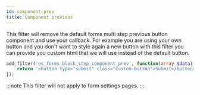```yaml
---
id: component-prev
title: Component previous
---
```


This filter will remove the default forms multi step previous button component and use your callback. For example you are using your own button and you don't want to style again a new button with this filter you can provide you custom html that we will use instead of the default button.

```php
add_filter('es_forms_block_step_component_prev', function(array $data): string {
	return '<button type="submit" class="custom-button">Submit</button>';
});
```

:::note
This filter will not apply to form settings pages.
:::
